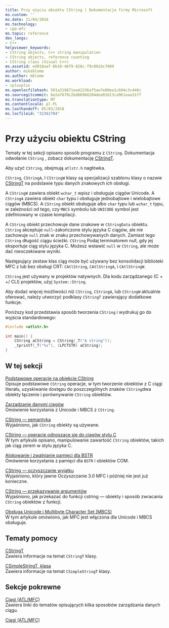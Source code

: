 ```yaml
---
title: Przy użyciu obiektu CString | Dokumentacja firmy Microsoft
ms.custom: ''
ms.date: 11/04/2016
ms.technology:
- cpp-mfc
ms.topic: reference
dev_langs:
- C++
helpviewer_keywords:
- CString objects, C++ string manipulation
- CString objects, reference counting
- CString class (Visual C++)
ms.assetid: ed018aaf-8b10-46f9-828c-f9c092dc7609
author: mikeblome
ms.author: mblome
ms.workload:
- cplusplus
ms.openlocfilehash: 591a319671ea42236af5ae7e80ea1cb94c3c446c
ms.sourcegitcommit: be2a7679c2bd80968204dee03d13ca961eaa31ff
ms.translationtype: MT
ms.contentlocale: pl-PL
ms.lasthandoff: 05/03/2018
ms.locfileid: "32361704"
---
```

# <a name="using-cstring"></a>Przy użyciu obiektu CString
Tematy w tej sekcji opisano sposób programu z `CString`. Dokumentacja odwołanie `CString` , zobacz dokumentację [CStringT](../atl-mfc-shared/reference/cstringt-class.md).  
  
 Aby użyć `CString`, obejmują `atlstr.h` nagłówka.  
  
 `CString`, `CStringA`, I `CStringW` klasy są specjalizacji szablonu klasy o nazwie [CStringT](../atl-mfc-shared/reference/cstringt-class.md) na podstawie typu danych znakowych ich obsługi.  
  
 A `CStringW` zawiera obiekt `wchar_t` wpisz i obsługuje ciągów Unicode. A `CStringA` zawiera obiekt `char` typu i obsługuje jednobajtowe i wielobajtowe ciągów (MBCS). A `CString` obiekt obsługuje albo `char` typu lub `wchar_t` typu, w zależności od tego, czy `MBCS` symbolu lub `UNICODE` symbol jest zdefiniowany w czasie kompilacji.  
  
 A `CString` obiekt przechowuje dane znakowe w `CStringData` obiektu. `CString` akceptuje `null`-zakończone stylu języka C ciągów, ale nie zachowuje `null` znak w znaku przechowywanych danych. Zamiast tego `CString` długość ciągu ścieżki. `CString` Podaj terminatorem null, gdy jej eksportuje ciąg stylu języka C. Możesz wstawić `null` w `CString`, ale może dać nieoczekiwane wyniki.  
  
 Następujący zestaw klas ciąg może być używany bez konsolidacji biblioteki MFC z lub bez obsługi CRT: `CAtlString`, `CAtlStringA`, i `CAtlStringW`.  
  
 `CString` jest używany w projektów natywnych. Dla kodu zarządzanego (C + +/ CLI) projektów, użyj `System::String`.  
  
 Aby dodać więcej możliwości niż `CString`, `CStringA`, lub `CStringW` aktualnie oferować, należy utworzyć podklasy `CStringT` zawierający dodatkowe funkcje.  
  
 Poniższy kod przedstawia sposób tworzenia `CString` i wydrukuj go do wyjścia standardowego:  
  
```cpp  
#include <atlstr.h>  
  
int main() {  
    CString aCString = CString(_T("A string"));  
    _tprintf(_T("%s"), (LPCTSTR) aCString);  
}  
```  
  
## <a name="in-this-section"></a>W tej sekcji  
 [Podstawowe operacje na obiekcie CString](../atl-mfc-shared/basic-cstring-operations.md)  
 Opisuje podstawowe `CString` operacje, w tym tworzenie obiektów z C ciągi literału, uzyskiwanie dostępu do poszczególnych znaków `CString`dwa obiekty łączenie i porównywanie `CString` obiektów.  
  
 [Zarządzanie danymi ciągów](../atl-mfc-shared/string-data-management.md)  
 Omówienie korzystania z Unicode i MBCS z `CString`.  
  
 [CString — semantyka](../atl-mfc-shared/cstring-semantics.md)  
 Wyjaśniono, jak `CString` obiekty są używane.  
  
 [CString — operacje odnoszące się do ciągów stylu C](../atl-mfc-shared/cstring-operations-relating-to-c-style-strings.md)  
 W tym artykule opisano, manipulowanie zawartość `CString` obiektów, takich jak ciąg zerem w stylu języka C.  
  
 [Alokowanie i zwalnianie pamięci dla BSTR](../atl-mfc-shared/allocating-and-releasing-memory-for-a-bstr.md)  
 Omówienie korzystania z pamięci dla `BSTR` i obiektów COM.  
  
 [CString — oczyszczanie wyjątku](../atl-mfc-shared/cstring-exception-cleanup.md)  
 Wyjaśniono, który jawne Oczyszczanie 3.0 MFC i później nie jest już konieczne.  
  
 [CString — przekazywanie argumentów](../atl-mfc-shared/cstring-argument-passing.md)  
 Wyjaśniono, jak przekazać do funkcji cstring — obiekty i sposób zwracania `CString` obiektów z funkcji.  
  
 [Obsługa Unicode i Multibyte Character Set (MBCS)](../atl-mfc-shared/unicode-and-multibyte-character-set-mbcs-support.md)  
 W tym artykule omówiono, jak MFC jest włączona dla Unicode i MBCS obsługuje.  
  
## <a name="reference"></a>Tematy pomocy  
 [CStringT](../atl-mfc-shared/reference/cstringt-class.md)  
 Zawiera informacje na temat `CStringT` klasy.  
  
 [CSimpleStringT, klasa](../atl-mfc-shared/reference/csimplestringt-class.md)  
 Zawiera informacje na temat `CSimpleStringT` klasy.  
  
## <a name="related-sections"></a>Sekcje pokrewne  
 [Ciągi (ATL/MFC)](../atl-mfc-shared/strings-atl-mfc.md)  
 Zawiera linki do tematów opisujących kilka sposobów zarządzania danych ciągu.  
  
 [Ciągi (ATL/MFC)](../atl-mfc-shared/strings-atl-mfc.md)

